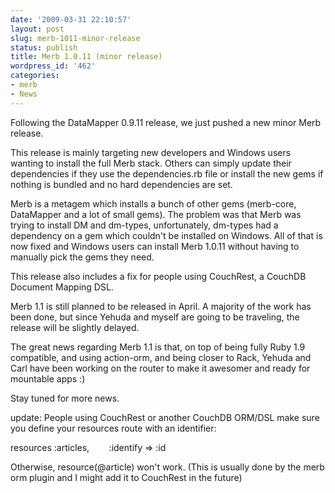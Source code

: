 ```yaml
---
date: '2009-03-31 22:10:57'
layout: post
slug: merb-1011-minor-release
status: publish
title: Merb 1.0.11 (minor release)
wordpress_id: '462'
categories:
- merb
- News
---
```


Following the DataMapper 0.9.11 release, we just pushed a new minor Merb release.

This release is mainly targeting new developers and Windows users wanting to install the full Merb stack. Others can simply update their dependencies if they use the dependencies.rb file or install the new gems if nothing is bundled and no hard dependencies are set.

Merb is a metagem which installs a bunch of other gems (merb-core, DataMapper and a lot of small gems). The problem was that Merb was trying to install DM and dm-types, unfortunately, dm-types had a dependency on a gem which couldn't be installed on Windows. All of that is now fixed and Windows users can install Merb 1.0.11 without having to manually pick the gems they need.

This release also includes a fix for people using CouchRest, a CouchDB Document Mapping DSL.

Merb 1.1 is still planned to be released in April. A majority of the work has been done, but since Yehuda and myself are going to be traveling, the release will be slightly delayed.

The great news regarding Merb 1.1 is that, on top of being fully Ruby 1.9 compatible, and using action-orm, and being closer to Rack, Yehuda and Carl have been working on the router to make it awesomer and ready for mountable apps :)

Stay tuned for more news.

update: People using CouchRest or another CouchDB ORM/DSL make sure you define your resources route with an identifier:

resources :articles,        :identify => :id

Otherwise, resource(@article) won't work. (This is usually done by the merb orm plugin and I might add it to CouchRest in the future)
